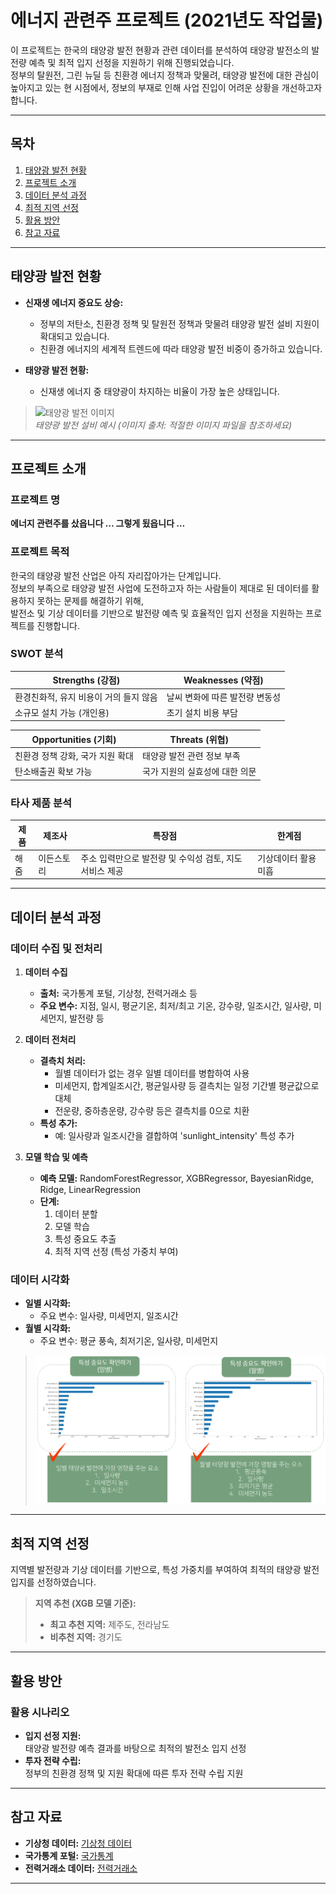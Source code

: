# 에너지 관련주 프로젝트 (2021년도 작업물)

이 프로젝트는 한국의 태양광 발전 현황과 관련 데이터를 분석하여 태양광 발전소의 발전량 예측 및 최적 입지 선정을 지원하기 위해 진행되었습니다.  
정부의 탈원전, 그린 뉴딜 등 친환경 에너지 정책과 맞물려, 태양광 발전에 대한 관심이 높아지고 있는 현 시점에서, 정보의 부재로 인해 사업 진입이 어려운 상황을 개선하고자 합니다.

---

## 목차

1. [태양광 발전 현황](#태양광-발전-현황)
2. [프로젝트 소개](#프로젝트-소개)
3. [데이터 분석 과정](#데이터-분석-과정)
4. [최적 지역 선정](#최적-지역-선정)
5. [활용 방안](#활용-방안)
6. [참고 자료](#참고-자료)

---

## 태양광 발전 현황

- **신재생 에너지 중요도 상승:**  
  - 정부의 저탄소, 친환경 정책 및 탈원전 정책과 맞물려 태양광 발전 설비 지원이 확대되고 있습니다.
  - 친환경 에너지의 세계적 트렌드에 따라 태양광 발전 비중이 증가하고 있습니다.

- **태양광 발전 현황:**  
  - 신재생 에너지 중 태양광이 차지하는 비율이 가장 높은 상태입니다.

> ![태양광 발전 이미지](images/solar_power.jpg)  
> *태양광 발전 설비 예시 (이미지 출처: 적절한 이미지 파일을 참조하세요)*

---

## 프로젝트 소개

### 프로젝트 명
**에너지 관련주를 샀읍니다 … 그렇게 됬읍니다 …**

### 프로젝트 목적
한국의 태양광 발전 산업은 아직 자리잡아가는 단계입니다.  
정보의 부족으로 태양광 발전 사업에 도전하고자 하는 사람들이 제대로 된 데이터를 활용하지 못하는 문제를 해결하기 위해,  
발전소 및 기상 데이터를 기반으로 발전량 예측 및 효율적인 입지 선정을 지원하는 프로젝트를 진행합니다.

### SWOT 분석

| Strengths (강점)                            | Weaknesses (약점)                  |
|---------------------------------------------|-----------------------------------|
| 환경친화적, 유지 비용이 거의 들지 않음       | 날씨 변화에 따른 발전량 변동성     |
| 소규모 설치 가능 (개인용)                    | 초기 설치 비용 부담                |

| Opportunities (기회)                        | Threats (위협)                      |
|---------------------------------------------|-------------------------------------|
| 친환경 정책 강화, 국가 지원 확대            | 태양광 발전 관련 정보 부족            |
| 탄소배출권 확보 가능                         | 국가 지원의 실효성에 대한 의문        |

### 타사 제품 분석

| 제품    | 제조사      | 특장점                                            | 한계점                             |
|---------|-------------|---------------------------------------------------|------------------------------------|
| 해줌    | 이든스토리  | 주소 입력만으로 발전량 및 수익성 검토, 지도 서비스 제공 | 기상데이터 활용 미흡               |

---

## 데이터 분석 과정

### 데이터 수집 및 전처리

1. **데이터 수집**  
   - **출처:** 국가통계 포털, 기상청, 전력거래소 등  
   - **주요 변수:** 지점, 일시, 평균기온, 최저/최고 기온, 강수량, 일조시간, 일사량, 미세먼지, 발전량 등

2. **데이터 전처리**  
   - **결측치 처리:**  
     - 월별 데이터가 없는 경우 일별 데이터를 병합하여 사용  
     - 미세먼지, 합계일조시간, 평균일사량 등 결측치는 일정 기간별 평균값으로 대체  
     - 전운량, 중하층운량, 강수량 등은 결측치를 0으로 치환
   - **특성 추가:**  
     - 예: 일사량과 일조시간을 결합하여 'sunlight_intensity' 특성 추가


3. **모델 학습 및 예측**  
   - **예측 모델:** RandomForestRegressor, XGBRegressor, BayesianRidge, Ridge, LinearRegression  
   - **단계:**  
     1. 데이터 분할  
     2. 모델 학습  
     3. 특성 중요도 추출  
     4. 최적 지역 선정 (특성 가중치 부여)

### 데이터 시각화

- **일별 시각화:**  
  - 주요 변수: 일사량, 미세먼지, 일조시간
- **월별 시각화:**  
  - 주요 변수: 평균 풍속, 최저기온, 일사량, 미세먼지

> ![특성 중요도 그래프](images/feature_importance.png)  

---

## 최적 지역 선정

지역별 발전량과 기상 데이터를 기반으로, 특성 가중치를 부여하여 최적의 태양광 발전 입지를 선정하였습니다.

> **지역 추천 (XGB 모델 기준):**  
> - **최고 추천 지역:** 제주도, 전라남도  
> - **비추천 지역:** 경기도  

---

## 활용 방안


### 활용 시나리오

- **입지 선정 지원:**  
  태양광 발전량 예측 결과를 바탕으로 최적의 발전소 입지 선정
- **투자 전략 수립:**  
  정부의 친환경 정책 및 지원 확대에 따른 투자 전략 수립 지원

---

## 참고 자료

- **기상청 데이터:** [기상청 데이터](https://data.kma.go.kr)
- **국가통계 포털:** [국가통계](http://kosis.kr)
- **전력거래소 데이터:** [전력거래소](http://epsis.kpx.or.kr)

---
